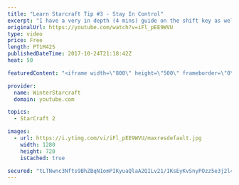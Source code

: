 ```yaml
---
title: "Learn Starcraft Tip #3 - Stay In Control"
excerpt: "I have a very in depth (4 mins) guide on the shift key as well here https://www.youtube.com/watch?v=7x9pHr544oY"
originalUrl: https://youtube.com/watch?v=iFl_pEE9WVU
type: video
price: Free
length: PT1M42S
publishedDateTime: 2017-10-24T21:18:42Z
heat: 50

featuredContent: "<iframe width=\"800\" height=\"500\" frameborder=\"0\" src=\"https://www.youtube.com/embed/iFl_pEE9WVU\" allow=\"accelerometer; autoplay; encrypted-media; gyroscope; picture-in-picture\" allowfullscreen></iframe>"

provider:
  name: WinterStarcraft
  domain: youtube.com

topics:
  - StarCraft 2

images:
  - url: https://i.ytimg.com/vi/iFl_pEE9WVU/maxresdefault.jpg
    width: 1280
    height: 720
    isCached: true

secured: "tLTNwnc3Nfts9BhZBqN1omPIKyuaQlaA2QILv21/IKsEyKvSnyPOzz5e3j2l4AyDuqdHP3+tKQbkXQ+a1tyGRzULJl38bbIDlr+IMdYsSVjGW+Ov3GJ5qs6FUL5lK+PUbzipB9eJqUpkvKNfsY3VE5qIwbOF6yOl0V5aJebXY5uwkIlMlJ6N207bgiOPVoIR9DQIU9/CFgf56rDgdqM6wmjodMH9XrfJrO5n9C8WzpG/pQ/8svSjJhg48kfCUArVbQRtxwfA4vpn9GUwwE25bWhicIl6FU/KHLrv0ou626Z8nV6bmW6ECop7yVA8TmfRx8uPaxSOMQo4QOnDW/He791w2QTiODv3Cwea7ftrxpKduf6gUmbqGgDQvh8l/yuoJ2+WZMS8qs5UTIDfL5K1Ii52GtpM8eF8ebUQCI7XDPw=;+hi5P/eOEmxwJOQX3bysgA=="
---
```


